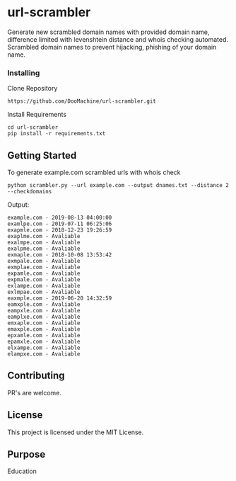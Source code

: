 # url-scrambler

Generate new scrambled domain names with provided domain name, difference limited with levenshtein distance and whois checking automated.<br>
Scrambled domain names to prevent hijacking, phishing of your domain name.

### Installing

Clone Repository

```
https://github.com/DooMachine/url-scrambler.git
```
Install Requirements
```
cd url-scrambler
pip install -r requirements.txt
```

## Getting Started

To generate example.com scrambled urls with whois check
```
python scrambler.py --url example.com --output dnames.txt --distance 2 --checkdomains
```
Output:
```
example.com - 2019-08-13 04:00:00
examlpe.com - 2019-07-11 06:25:06
exapmle.com - 2018-12-23 19:26:59
exaplme.com - Avaliable
exalmpe.com - Avaliable
exalpme.com - Avaliable
exmaple.com - 2018-10-08 13:53:42
exmpale.com - Avaliable
exmplae.com - Avaliable
expamle.com - Avaliable
expmale.com - Avaliable
exlampe.com - Avaliable
exlmpae.com - Avaliable
eaxmple.com - 2019-06-20 14:32:59
eamxple.com - Avaliable
eampxle.com - Avaliable
eamplxe.com - Avaliable
emxaple.com - Avaliable
emaxple.com - Avaliable
epxamle.com - Avaliable
epamxle.com - Avaliable
elxampe.com - Avaliable
elampxe.com - Avaliable
```

## Contributing

PR's are welcome.


## License

This project is licensed under the MIT License.

## Purpose

Education
